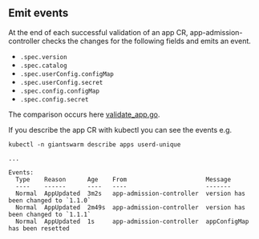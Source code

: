 
## Emit events

At the end of each successful validation of an app CR, app-admission-controller checks the changes for the following fields and emits an event.

- `.spec.version` 
- `.spec.catalog`
- `.spec.userConfig.configMap`
- `.spec.userConfig.secret`
- `.spec.config.configMap`
- `.spec.config.secret`

The comparison occurs here [validate_app.go](../app-admission-controller/pkg/admission/validate_app.go).

If you describe the app CR with kubectl you can see the events e.g.

```
kubectl -n giantswarm describe apps userd-unique

...

Events:
  Type    Reason      Age    From                      Message
  ----    ------      ----   ----                      -------
  Normal  AppUpdated  3m2s   app-admission-controller  version has been changed to `1.1.0`
  Normal  AppUpdated  2m49s  app-admission-controller  version has been changed to `1.1.1`
  Normal  AppUpdated  1s     app-admission-controller  appConfigMap has been resetted 
```
